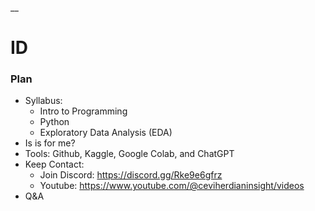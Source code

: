 __

# ID

### Plan

* Syllabus:
   * Intro to Programming
   * Python
   * Exploratory Data Analysis (EDA)
* Is is for me?
* Tools: Github, Kaggle, Google Colab, and ChatGPT
* Keep Contact:
    * Join Discord: https://discord.gg/Rke9e6gfrz
    * Youtube: https://www.youtube.com/@ceviherdianinsight/videos
* Q&A

